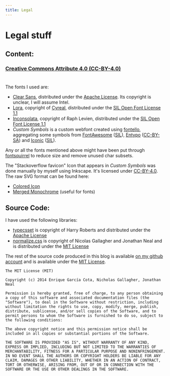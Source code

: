 ```yaml
---
title: Legal
---
```


# Legal stuff

## Content:

<div class='text-centered'>
  <h3>
    <a href="http://creativecommons.org/licenses/by/4.0/" title="CC-BY-4.0">
      Creative Commons Attribute 4.0 (CC-BY-4.0)
    </a>
  </h3>

  <h1>
    <a href="http://creativecommons.org/licenses/by/4.0/" title="CC-BY-4.0">
      <i class="icon-cc"></i><i class="icon-cc-by"></i>
    </a>
  </h1>
</div>

The fonts I used are:

* [Clear Sans](http://https://01.org/clear-sans), distributed under the [Apache License](http://apache.org/licenses/LICENSE-2.0). Its copyright is unclear, I will assume Intel.
* [Lora](http://www.google.com/fonts/specimen/Lora), copyright of [Cyreal](http://www.cyreal.org/), distributed under the [SIL Open Font License 1.1](http://scripts.sil.org/cms/scripts/page.php?site_id=nrsi&id=OFL)
* [Inconsolata](http://www.google.com/fonts/specimen/Lora), copyright of Raph Levien, distributed under the [SIL Open Font License 1.1](http://scripts.sil.org/cms/scripts/page.php?site_id=nrsi&id=OFL)
* *Custom Symbols* is a custom webfont created using [fontello](http://fontello.com/), aggregating some symbols from [FontAwesome](http://fortawesome.github.io/Font-Awesome/) ([SIL](http://scripts.sil.org/cms/scripts/page.php?site_id=nrsi&id=OFL)),
  [Entypo](http://www.entypo.com/) ([CC-BY-SA](https://creativecommons.org/licenses/by-sa/2.0/)) and [Iconic](https://useiconic.com/) ([SIL](http://scripts.sil.org/cms/scripts/page.php?site_id=nrsi&id=OFL)).

Any or all the fonts mentioned above might have been put through [fontsquirrel](http://www.fontsquirrel.com/) to reduce size and remove unused char subsets.

The "Stackoverflow favicon" Icon that appears in *Custom Symbols* was done manually by myself using Inkscape. It's licensed under [CC-BY-4.0](http://creativecommons.org/licenses/by/4.0/). The raw SVG format can be found here:

* [Colored Icon](/img/stackoverflow-favicon.svg)
* [Merged Monochrome](/img/stackoverflow-favicon-font.svg) (useful for fonts)

## Source Code:

I have used the following libraries:

* [typecsset](http://csswizardry.com/typecsset/) is copyright of Harry Roberts and distributed under the [Apache License](http://apache.org/licenses/LICENSE-2.0)
* [normalize.css](http://git.io/normalize) is copyright of Nicolas Gallagher and Jonathan Neal and is distributed under the [MIT License](http://opensource.org/licenses/MIT)

The rest of the source code produced in this blog is available [on my github account](https://github.com/kikito) and is available under the [MIT License](http://opensource.org/licenses/MIT).

```
The MIT License (MIT)

Copyright (c) 2014 Enrique García Cota, Nicholas Gallagher, Jonathan Neal

Permission is hereby granted, free of charge, to any person obtaining a copy of this software and associated documentation files (the "Software"), to deal in the Software without restriction, including without limitation the rights to use, copy, modify, merge, publish, distribute, sublicense, and/or sell copies of the Software, and to permit persons to whom the Software is furnished to do so, subject to the following conditions:

The above copyright notice and this permission notice shall be included in all copies or substantial portions of the Software.

THE SOFTWARE IS PROVIDED "AS IS", WITHOUT WARRANTY OF ANY KIND, EXPRESS OR IMPLIED, INCLUDING BUT NOT LIMITED TO THE WARRANTIES OF MERCHANTABILITY, FITNESS FOR A PARTICULAR PURPOSE AND NONINFRINGEMENT. IN NO EVENT SHALL THE AUTHORS OR COPYRIGHT HOLDERS BE LIABLE FOR ANY CLAIM, DAMAGES OR OTHER LIABILITY, WHETHER IN AN ACTION OF CONTRACT, TORT OR OTHERWISE, ARISING FROM, OUT OF OR IN CONNECTION WITH THE SOFTWARE OR THE USE OR OTHER DEALINGS IN THE SOFTWARE.
```


